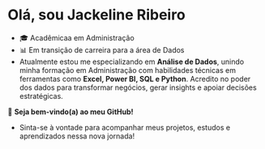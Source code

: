# Olá, sou Jackeline Ribeiro
- 🎓 Acadêmicaa em Administração
- 📊 Em transição de carreira para a área de Dados  
- Atualmente estou me especializando em **Análise de Dados**, unindo minha formação em Administração com habilidades técnicas em ferramentas como **Excel, Power BI, SQL e Python**. Acredito no poder dos dados para transformar negócios, gerar insights e apoiar decisões estratégicas.

🚀 **Seja bem-vindo(a) ao meu GitHub!**  
- Sinta-se à vontade para acompanhar meus projetos, estudos e aprendizados nessa nova jornada! 
